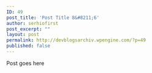 ```yaml
---
ID: 49
post_title: 'Post Title 8&#8211;6'
author: serhiofirst
post_excerpt: ""
layout: post
permalink: http://devblogsarchiv.wpengine.com/?p=49
published: false
---
```

Post goes here